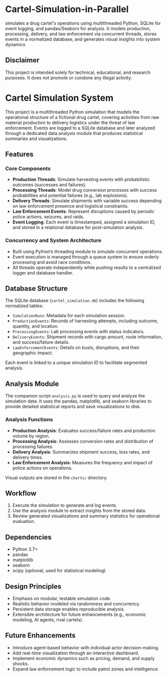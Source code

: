 # Cartel-Simulation-in-Parallel
 simulates a drug cartel's operations using multithreaded Python, SQLite for event logging, and pandas/Seaborn for analysis. It models production, processing, delivery, and law enforcement via concurrent threads, stores events in a normalized database, and generates visual insights into system dynamics

## Disclaimer

This project is intended solely for technical, educational, and research purposes. It does not promote or condone any illegal activity.

# Cartel Simulation System

This project is a multithreaded Python simulation that models the operational structure of a fictional drug cartel, covering activities from raw material production to delivery logistics under the threat of law enforcement. Events are logged to a SQLite database and later analyzed through a dedicated data analysis module that produces statistical summaries and visualizations.

## Features

### Core Components

* **Production Threads**: Simulate harvesting events with probabilistic outcomes (successes and failures).
* **Processing Threads**: Model drug conversion processes with success probabilities and potential failures (e.g., lab explosions).
* **Delivery Threads**: Simulate shipments with variable success depending on law enforcement presence and logistical constraints.
* **Law Enforcement Events**: Represent disruptions caused by periodic police actions, seizures, and raids.
* **Event Logging**: Each event is timestamped, assigned a simulation ID, and stored in a relational database for post-simulation analysis.

### Concurrency and System Architecture

* Built using Python’s threading module to simulate concurrent operations.
* Event execution is managed through a queue system to ensure orderly processing and avoid race conditions.
* All threads operate independently while pushing results to a centralized logger and database handler.

## Database Structure

The SQLite database (`cartel_simulation.db`) includes the following normalized tables:

* `SimulationRuns`: Metadata for each simulation session.
* `ProductionEvents`: Records of harvesting attempts, including outcome, quantity, and location.
* `ProcessingEvents`: Lab processing events with status indicators.
* `DeliveryEvents`: Shipment records with cargo amount, route information, and success/failure details.
* `LawEnforcementEvents`: Details on busts, disruptions, and their geographic impact.

Each event is linked to a unique simulation ID to facilitate segmented analysis.

## Analysis Module

The companion script `analysis.py` is used to query and analyze the simulation data. It uses the pandas, matplotlib, and seaborn libraries to provide detailed statistical reports and save visualizations to disk.

### Analysis Functions

* **Production Analysis**: Evaluates success/failure rates and production volume by region.
* **Processing Analysis**: Assesses conversion rates and distribution of processing failures.
* **Delivery Analysis**: Summarizes shipment success, loss rates, and delivery times.
* **Law Enforcement Analysis**: Measures the frequency and impact of police actions on operations.

Visual outputs are stored in the `charts/` directory.

## Workflow

1. Execute the simulation to generate and log events.
2. Use the analysis module to extract insights from the stored data.
3. Review generated visualizations and summary statistics for operational evaluation.

## Dependencies

* Python 3.7+
* pandas
* matplotlib
* seaborn
* scipy (optional, used for statistical modeling)

## Design Principles

* Emphasis on modular, testable simulation code.
* Realistic behavior modeled via randomness and concurrency.
* Persistent data storage enables reproducible analysis.
* Extensible architecture for future enhancements (e.g., economic modeling, AI agents, rival cartels).

## Future Enhancements

* Introduce agent-based behavior with individual actor decision-making.
* Add real-time visualization through an interactive dashboard.
* Implement economic dynamics such as pricing, demand, and supply shocks.
* Expand law enforcement logic to include patrol zones and intelligence.
